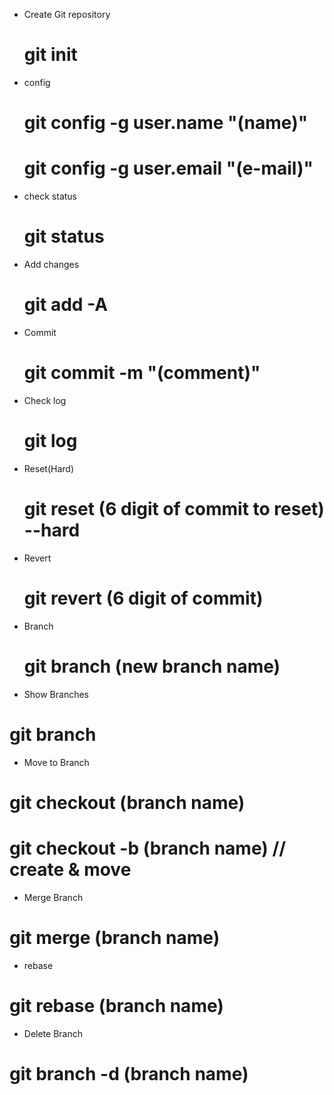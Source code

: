 
- Create Git repository
    # git init

- config
    # git config -g user.name "(name)"
    # git config -g user.email "(e-mail)"

- check status
    # git status

- Add changes
    # git add -A

- Commit
    # git commit -m "(comment)"

- Check log
    # git log

- Reset(Hard)
    # git reset (6 digit of commit to reset) --hard

- Revert
    # git revert (6 digit of commit)

- Branch
    # git branch (new branch name)

- Show Branches
# git branch

- Move to Branch
# git checkout (branch name)
# git checkout -b (branch name)   // create & move

- Merge Branch
# git merge (branch name)

- rebase
# git rebase (branch name)

- Delete Branch
# git branch -d (branch name)
